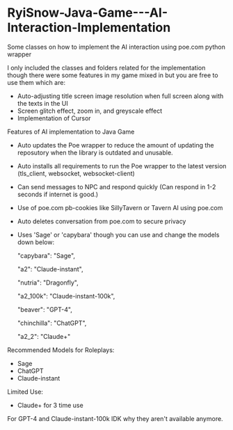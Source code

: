 # RyiSnow-Java-Game---AI-Interaction-Implementation
Some classes on how to implement the AI interaction using poe.com python wrapper

I only included the classes and folders related for the implementation though there were some features in my game mixed in but you are free to use them which are:
- Auto-adjusting title screen image resolution when full screen along with the texts in the UI
- Screen glitch effect, zoom in, and greyscale effect
- Implementation of Cursor

Features of AI implementation to Java Game
- Auto updates the Poe wrapper to reduce the amount of updating the reposutory when the library is outdated and unusable.
- Auto installs all requirements to run the Poe wrapper to the latest version (tls_client, websocket, websocket-client)
- Can send messages to NPC and respond quickly (Can respond in 1-2 seconds if internet is good.)
- Use of poe.com pb-cookies like SillyTavern or Tavern AI using poe.com
- Auto deletes conversation from poe.com to secure privacy
- Uses 'Sage' or 'capybara' though you can use and change the models down below:
  
  "capybara": "Sage",
  
  "a2": "Claude-instant",
  
  "nutria": "Dragonfly",
  
  "a2_100k": "Claude-instant-100k",
  
  "beaver": "GPT-4",
  
  "chinchilla": "ChatGPT",
  
  "a2_2": "Claude+"

Recommended Models for Roleplays: 
- Sage
- ChatGPT
- Claude-instant

Limited Use: 
- Claude+ for 3 time use

For GPT-4 and Claude-instant-100k IDK why they aren't available anymore.
